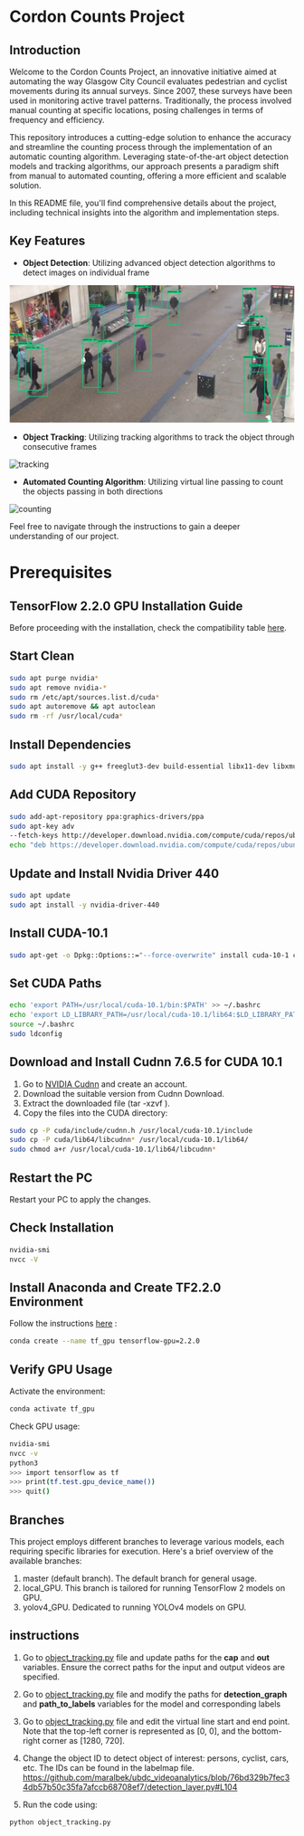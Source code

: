 # Cordon Counts Project

## Introduction

Welcome to the Cordon Counts Project, an innovative initiative aimed at automating the way Glasgow City Council evaluates pedestrian and cyclist movements during its annual surveys. Since 2007, these surveys have been used in monitoring active travel patterns. Traditionally, the process involved manual counting at specific locations, posing challenges in terms of frequency and efficiency.

This repository introduces a cutting-edge solution to enhance the accuracy and streamline the counting process through the implementation of an automatic counting algorithm. Leveraging state-of-the-art object detection models and tracking algorithms, our approach presents a paradigm shift from manual to automated counting, offering a more efficient and scalable solution.

In this README file, you'll find comprehensive details about the project, including technical insights into the algorithm and implementation steps. 

## Key Features

- **Object Detection**: Utilizing advanced object detection algorithms to detect images on individual frame

![detection](/detection.png)

 
- **Object Tracking**: Utilizing tracking algorithms to track the object through consecutive frames

![tracking](/tracking.gif)

  
- **Automated Counting Algorithm**: Utilizing virtual line passing to count the objects passing in both directions

![counting](/counting.gif)


Feel free to navigate through the instructions to gain a deeper understanding of our project. 




# Prerequisites


## TensorFlow 2.2.0 GPU Installation Guide

Before proceeding with the installation, check the compatibility table [here](https://www.tensorflow.org/install/source#gpu).


## Start Clean

```bash
sudo apt purge nvidia*
sudo apt remove nvidia-*
sudo rm /etc/apt/sources.list.d/cuda*
sudo apt autoremove && apt autoclean
sudo rm -rf /usr/local/cuda*
```



## Install Dependencies

```bash
sudo apt install -y g++ freeglut3-dev build-essential libx11-dev libxmu-dev libxi-dev libglu1-mesa libglu1-mesa-dev
```

## Add CUDA Repository


```bash
sudo add-apt-repository ppa:graphics-drivers/ppa
sudo apt-key adv
--fetch-keys http://developer.download.nvidia.com/compute/cuda/repos/ubuntu1804/x86_64/7fa2af80.pub
echo "deb https://developer.download.nvidia.com/compute/cuda/repos/ubuntu1804/x86_64 /" | sudo tee /etc/apt/sources.list.d/cuda.list 
```

## Update and Install Nvidia Driver 440


```bash
sudo apt update
sudo apt install -y nvidia-driver-440
```

## Install CUDA-10.1


```bash
sudo apt-get -o Dpkg::Options::="--force-overwrite" install cuda-10-1 cuda-drivers 
```

## Set CUDA Paths

```bash
echo 'export PATH=/usr/local/cuda-10.1/bin:$PATH' >> ~/.bashrc
echo 'export LD_LIBRARY_PATH=/usr/local/cuda-10.1/lib64:$LD_LIBRARY_PATH' >> ~/.bashrc
source ~/.bashrc
sudo ldconfig
```

## Download and Install Cudnn 7.6.5 for CUDA 10.1


1. Go to [NVIDIA Cudnn](https://developer.nvidia.com/cudnn) and create an account.
2. Download the suitable version from Cudnn Download.
3. Extract the downloaded file (tar -xzvf <filename>).
4. Copy the files into the CUDA directory:


```bash
sudo cp -P cuda/include/cudnn.h /usr/local/cuda-10.1/include
sudo cp -P cuda/lib64/libcudnn* /usr/local/cuda-10.1/lib64/
sudo chmod a+r /usr/local/cuda-10.1/lib64/libcudnn*
```

## Restart the PC

Restart your PC to apply the changes.


## Check Installation


```bash
nvidia-smi
nvcc -V
```

## Install Anaconda and Create TF2.2.0 Environment

Follow the instructions [here](https://towardsdatascience.com/tensorflow-gpu-installation-made-easy-use-conda-instead-of-pip-52e5249374bc) :


```bash
conda create --name tf_gpu tensorflow-gpu=2.2.0
```

## Verify GPU Usage
Activate the environment:

```bash
conda activate tf_gpu
```

Check GPU usage:

```bash
nvidia-smi
nvcc -v
python3
>>> import tensorflow as tf
>>> print(tf.test.gpu_device_name())
>>> quit()
```


## Branches
This project employs different branches to leverage various models, each requiring specific libraries for execution. Here's a brief overview of the available branches:

1. master (default branch).
The default branch for general usage.
2. local_GPU.
This branch is tailored for running TensorFlow 2 models on GPU.
3. yolov4_GPU.
Dedicated to running YOLOv4 models on GPU.

## instructions

1. Go to [object_tracking.py](object_tracking.py) file and update paths for the **cap** and **out** variables. Ensure the correct paths for the input and output videos are specified.  

2. Go to [object_tracking.py](object_tracking.py) file and modify the paths for **detection_graph** and **path_to_labels** variables for the model and corresponding labels

3. Go to [object_tracking.py](config_file.py) file and edit the virtual line start and end point. Note that the top-left corner is represented as [0, 0], and the bottom-right corner as [1280, 720]. 

4. Change the object ID to detect object of interest: persons, cyclist, cars, etc. The IDs can be found in the labelmap file.  https://github.com/maralbek/ubdc_videoanalytics/blob/76bd329b7fec34db57b50c35fa7afccb68708ef7/detection_layer.py#L104

5. Run the code using:

```
python object_tracking.py
```

